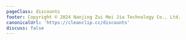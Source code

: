 ```yaml
---
pageClass: discounts
footer: Copyright © 2024 Nanjing Zui Mei Jia Technology Co., Ltd.
canonicalUrl: 'https://cleanclip.cc/discounts'
discuss: false
---
```

<Discounts/>